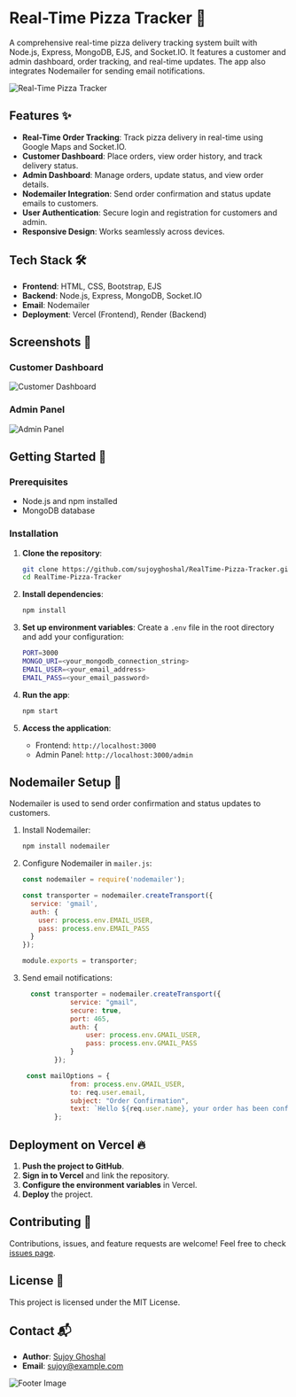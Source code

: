 # Real-Time Pizza Tracker 🍕

A comprehensive real-time pizza delivery tracking system built with Node.js, Express, MongoDB, EJS, and Socket.IO. It features a customer and admin dashboard, order tracking, and real-time updates. The app also integrates Nodemailer for sending email notifications.

![Real-Time Pizza Tracker](./images/pizza-tracker-banner.png)

## Features ✨

- **Real-Time Order Tracking**: Track pizza delivery in real-time using Google Maps and Socket.IO.
- **Customer Dashboard**: Place orders, view order history, and track delivery status.
- **Admin Dashboard**: Manage orders, update status, and view order details.
- **Nodemailer Integration**: Send order confirmation and status update emails to customers.
- **User Authentication**: Secure login and registration for customers and admin.
- **Responsive Design**: Works seamlessly across devices.

## Tech Stack 🛠️

- **Frontend**: HTML, CSS, Bootstrap, EJS
- **Backend**: Node.js, Express, MongoDB, Socket.IO
- **Email**: Nodemailer
- **Deployment**: Vercel (Frontend), Render (Backend)

## Screenshots 📸

### Customer Dashboard
![Customer Dashboard](./images/customer-dashboard.png)

### Admin Panel
![Admin Panel](./images/admin-panel.png)

## Getting Started 🚀

### Prerequisites

- Node.js and npm installed
- MongoDB database

### Installation

1. **Clone the repository**:

    ```bash
    git clone https://github.com/sujoyghoshal/RealTime-Pizza-Tracker.git
    cd RealTime-Pizza-Tracker
    ```

2. **Install dependencies**:

    ```bash
    npm install
    ```

3. **Set up environment variables**:
   Create a `.env` file in the root directory and add your configuration:

    ```bash
    PORT=3000
    MONGO_URI=<your_mongodb_connection_string>
    EMAIL_USER=<your_email_address>
    EMAIL_PASS=<your_email_password>
    ```

4. **Run the app**:

    ```bash
    npm start
    ```

5. **Access the application**:

    - Frontend: `http://localhost:3000`
    - Admin Panel: `http://localhost:3000/admin`

## Nodemailer Setup 📧

Nodemailer is used to send order confirmation and status updates to customers.

1. Install Nodemailer:

    ```bash
    npm install nodemailer
    ```

2. Configure Nodemailer in `mailer.js`:

    ```javascript
    const nodemailer = require('nodemailer');

    const transporter = nodemailer.createTransport({
      service: 'gmail',
      auth: {
        user: process.env.EMAIL_USER,
        pass: process.env.EMAIL_PASS
      }
    });

    module.exports = transporter;
    ```

3. Send email notifications:

    ```javascript
      const transporter = nodemailer.createTransport({
                service: "gmail",
                secure: true,
                port: 465,
                auth: {
                    user: process.env.GMAIL_USER,
                    pass: process.env.GMAIL_PASS
                }
            });

     const mailOptions = {
                from: process.env.GMAIL_USER,
                to: req.user.email,
                subject: "Order Confirmation",
                text: `Hello ${req.user.name}, your order has been confirmed! Order ID: ${order._id}` 
            };
    ```

## Deployment on Vercel 🔥

1. **Push the project to GitHub**.
2. **Sign in to Vercel** and link the repository.
3. **Configure the environment variables** in Vercel.
4. **Deploy** the project.

## Contributing 🤝

Contributions, issues, and feature requests are welcome! Feel free to check [issues page](https://github.com/sujoyghoshal/RealTime-Pizza-Tracker/issues).

## License 📄

This project is licensed under the MIT License.

## Contact 📬

- **Author**: [Sujoy Ghoshal](https://github.com/sujoyghoshal)
- **Email**: sujoy@example.com

![Footer Image](./images/footer-pizza.png)
